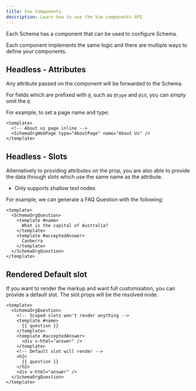 ```yaml
---
title: Vue Components
description: Learn how to use the Vue components API. 
---
```


Each Schema has a component that can be used to configure
Schema.

Each component implements the same logic and there are multiple ways to define your components.

## Headless - Attributes

Any attribute passed on the component will be forwarded to the
Schema.

For fields which are prefixed with `@`, such as `@type` and `@id`, you can simply omit the `@`.

For example, to set a page name and type:

```vue
<template>
  <!-- About us page inline -->
  <SchemaOrgWebPage type="AboutPage" name="About Us" />
</template>
```

## Headless - Slots

Alternatively to providing attributes on the prop, you are also able to provide the data through slots which
use the same name as the attribute.

- Only supports shallow text nodes

For example, we can generate a FAQ Question with the following:

```vue
<template>
  <SchemaOrgQuestion>
    <template #name>
      What is the capital of Australia?
    </template>
    <template #acceptedAnswer>
      Canberra
    </template>
  </SchemaOrgQuestion>
</template>
```


## Rendered Default slot

If you want to render the markup and want full customisation, you can provide a default slot. The slot props
will be the resolved node.

```vue
<template>
  <SchemaOrgQuestion>
    <!-- Scoped slots won't render anything -->
    <template #name>
      {{ question }}
    </template>
    <template #acceptedAnswer>
      <div v-html="answer" />
    </template>
    <!-- Default slot will render -->
    <h2>
      {{ question }}
    </h2>
    <div v-html="answer" />
  </SchemaOrgQuestion>
</template>
```
